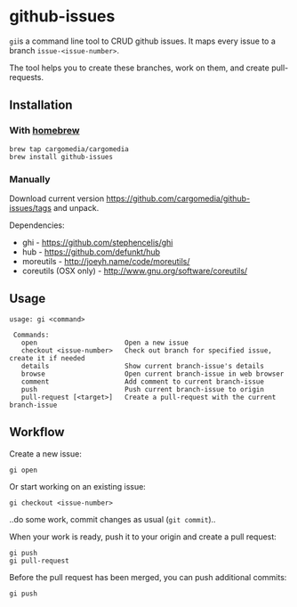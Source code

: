 # github-issues
`gi`is a command line tool to CRUD github issues. It maps every issue to a branch `issue-<issue-number>`.

The tool helps you to create these branches, work on them, and create pull-requests.


## Installation
### With [homebrew](http://mxcl.github.com/homebrew/)
```
brew tap cargomedia/cargomedia
brew install github-issues
```

### Manually
Download current version https://github.com/cargomedia/github-issues/tags and unpack.

Dependencies:
* ghi - https://github.com/stephencelis/ghi
* hub - https://github.com/defunkt/hub
* moreutils - http://joeyh.name/code/moreutils/
* coreutils (OSX only) - http://www.gnu.org/software/coreutils/

## Usage
```
usage: gi <command>

 Commands:
   open                      Open a new issue
   checkout <issue-number>   Check out branch for specified issue, create it if needed
   details                   Show current branch-issue's details
   browse                    Open current branch-issue in web browser
   comment                   Add comment to current branch-issue
   push                      Push current branch-issue to origin
   pull-request [<target>]   Create a pull-request with the current branch-issue
```


## Workflow
Create a new issue:
```
gi open
```

Or start working on an existing issue:
```
gi checkout <issue-number>
```

..do some work, commit changes as usual (`git commit`)..

When your work is ready, push it to your origin and create a pull request:
```
gi push
gi pull-request
```

Before the pull request has been merged, you can push additional commits:
```
gi push
```
